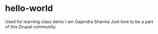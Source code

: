 # hello-world
Used for learning class demo
I am Gajendra Sharma
Just love to be a part of this Drupal community.
